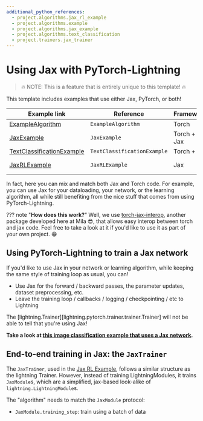 ```yaml
---
additional_python_references:
  - project.algorithms.jax_rl_example
  - project.algorithms.example
  - project.algorithms.jax_example
  - project.algorithms.text_classification
  - project.trainers.jax_trainer
---
```


# Using Jax with PyTorch-Lightning

> 🔥 NOTE: This is a feature that is entirely unique to this template! 🔥

This template includes examples that use either Jax, PyTorch, or both!

<!-- TODO: De-duplicate: This is a bit like a duplicate of the table from the examples/index.md -->

| Example link                                                    | Reference                   | Framework   | Lightning?   |
| --------------------------------------------------------------- | --------------------------- | ----------- | ------------ |
| [ExampleAlgorithm](../examples/jax_sl_example.md)               | `ExampleAlgorithm`          | Torch       | yes          |
| [JaxExample](../examples/jax_sl_example.md)                     | `JaxExample`                | Torch + Jax | yes          |
| [TextClassificationExample](../examples/text_classification.md) | `TextClassificationExample` | Torch + 🤗   | yes          |
| [JaxRLExample](../examples/jax_rl_example.md)                   | `JaxRLExample`              | Jax         | no (almost!) |


In fact, here you can mix and match both Jax and Torch code. For example, you can use Jax for your dataloading, your network, or the learning algorithm, all while still benefiting from the nice stuff that comes from using PyTorch-Lightning.

??? note "**How does this work?**"
    Well, we use [torch-jax-interop](https://www.github.com/lebrice/torch_jax_interop), another package developed here at Mila 😎, that allows easy interop between torch and jax code. Feel free to take a look at it if you'd like to use it as part of your own project. 😁



## Using PyTorch-Lightning to train a Jax network

If you'd like to use Jax in your network or learning algorithm, while keeping the same style of
training loop as usual, you can!

- Use Jax for the forward / backward passes, the parameter updates, dataset preprocessing, etc.
- Leave the training loop / callbacks / logging / checkpointing / etc to Lightning

The [lightning.Trainer][lightning.pytorch.trainer.trainer.Trainer] will not be able to tell that you're using Jax!

**Take a look at [this image classification example that uses a Jax network](../examples/jax_sl_example.md).**


## End-to-end training in Jax: the `JaxTrainer`

The `JaxTrainer`, used in the [Jax RL Example](../examples/jax_rl_example.md), follows a similar structure as the lightning Trainer. However, instead of training LightningModules, it trains `JaxModule`s, which are a simplified, jax-based look-alike of `lightning.LightningModule`s.


The "algorithm" needs to match the `JaxModule` protocol:
- `JaxModule.training_step`: train using a batch of data
